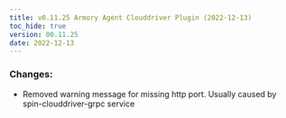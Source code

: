 ```yaml
---
title: v0.11.25 Armory Agent Clouddriver Plugin (2022-12-13)
toc_hide: true
version: 00.11.25
date: 2022-12-13
---
```


### Changes: 
* Removed warning message for missing http port. Usually caused by spin-clouddriver-grpc service
